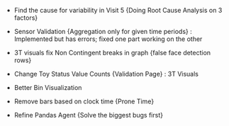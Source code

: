 - Find the cause for variability in Visit 5 {Doing Root Cause Analysis on 3 factors}
- Sensor Validation {Aggregation only for given time periods} :
    Implemented but has errors; fixed one part working on the other 
- 3T visuals fix Non Contingent breaks in graph {false face detection rows}
- Change Toy Status Value Counts {Validation Page} : 3T Visuals
- Better Bin Visualization 
- Remove bars based on clock time {Prone Time}

- Refine Pandas Agent {Solve the biggest bugs first}

